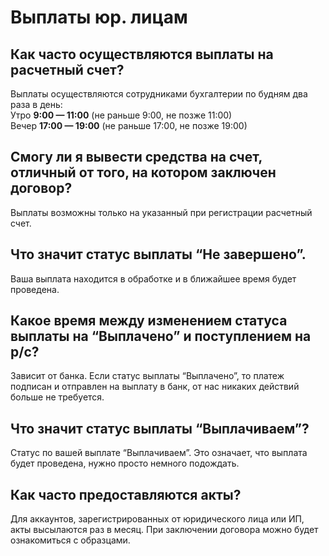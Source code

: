 # Выплаты юр. лицам

## **Как часто осуществляются выплаты на расчетный счет?**

Выплаты осуществляются сотрудниками бухгалтерии по будням два раза в день:   
Утро **9:00 — 11:00** \(не раньше 9:00, не позже 11:00\)   
Вечер **17:00 — 19:00** \(не раньше 17:00, не позже 19:00\)

## **Смогу ли я вывести средства на счет, отличный от того, на котором заключен договор?**

Выплаты возможны только на указанный при регистрации расчетный счет.

## **Что значит с**татус **выплаты “Не завершено”.**

Ваша выплата находится в обработке и в ближайшее время будет проведена.

## Какое время между изменением статуса выплаты на “Выплачено” и поступлением на р/с?

Зависит от банка. Если статус выплаты “Выплачено”, то платеж подписан и отправлен на выплату в банк, от нас никаких действий больше не требуется.

## **Что значит с**татус выплаты “Выплачиваем”?

Статус по вашей выплате “Выплачиваем”. Это означает, что выплата будет проведена, нужно просто немного подождать.

## **Как часто предоставляются акты?**

Для аккаунтов, зарегистрированных от юридического лица или ИП, акты высылаются раз в месяц. При заключении договора можно будет ознакомиться с образцами.  








